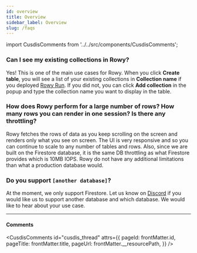 ```yaml
---
id: overview
title: Overview
sidebar_label: Overview
slug: /faqs
---
```


import CusdisComments from '../../src/components/CusdisComments';

### Can I see my existing collections in Rowy?

Yes! This is one of the main use cases for Rowy. When you click **Create
table**, you will see a list of your existing collections in **Collection name**
if you deployed [Rowy Run](../rowy-run/overview.mdx). If you did not, you can
click **Add collection** in the popup and type the collection name you want to
display in the table.

### How does Rowy perform for a large number of rows? How many rows you can render in one session? Is there any throttling?

Rowy fetches the rows of data as you keep scrolling on the screen and renders
only what you see on screen. The UI is very responsive and so you can continue
to scale to any number of tables and rows. Also, since we are built on the
Firestore database, it is the same DB throttling as what Firestore provides
which is 10MB IOPS. Rowy do not have any additional limitations than what a
production database would.

### Do you support `[another database]`?

At the moment, we only support Firestore. Let us know on
[Discord](https://discord.com/invite/B8yAD5PDX4) if you would like us to support
another database and which database. We would like to hear about your use case.

<hr />

#### Comments

<CusdisComments
  id="cusdis_thread"
  attrs={{
    pageId: frontMatter.id,
    pageTitle: frontMatter.title,
    pageUrl: frontMatter.__resourcePath,
  }} 
/>